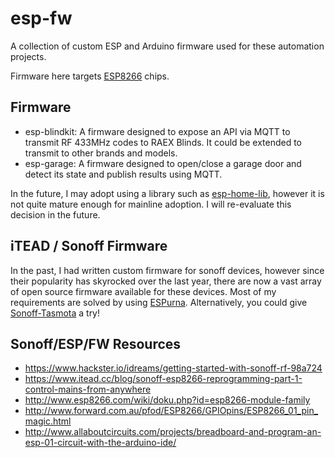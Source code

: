 # esp-fw

A collection of custom ESP and Arduino firmware used for these automation projects.

Firmware here targets [ESP8266](https://www.sparkfun.com/products/13678) chips.

## Firmware

- esp-blindkit: A firmware designed to expose an API via MQTT to transmit RF 433MHz codes to RAEX Blinds. It could be extended to transmit to other brands and models.
- esp-garage: A firmware designed to open/close a garage door and detect its state and publish results using MQTT.

In the future, I may adopt using a library such as [esp-home-lib](https://github.com/OttoWinter/esphomelib), however it is not quite mature enough for mainline adoption. I will re-evaluate this decision in the future.

## iTEAD / Sonoff Firmware

In the past, I had written custom firmware for sonoff devices, however since their popularity has skyrocked over the last year, there are now a vast array of open source firmware available for these devices. Most of my requirements are solved by using [ESPurna](https://github.com/xoseperez/espurna). Alternatively, you could give [Sonoff-Tasmota](https://github.com/arendst/Sonoff-Tasmota) a try!

## Sonoff/ESP/FW Resources

- https://www.hackster.io/idreams/getting-started-with-sonoff-rf-98a724
- https://www.itead.cc/blog/sonoff-esp8266-reprogramming-part-1-control-mains-from-anywhere
- http://www.esp8266.com/wiki/doku.php?id=esp8266-module-family
- http://www.forward.com.au/pfod/ESP8266/GPIOpins/ESP8266_01_pin_magic.html
- http://www.allaboutcircuits.com/projects/breadboard-and-program-an-esp-01-circuit-with-the-arduino-ide/
